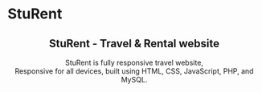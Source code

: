 # StuRent
<div align="center">
  
<h2 align="center">StuRent - Travel & Rental website</h2>

StuRent is fully responsive travel website, <br />Responsive for all devices, built using HTML, CSS, JavaScript, PHP, and MySQL.

</div>
